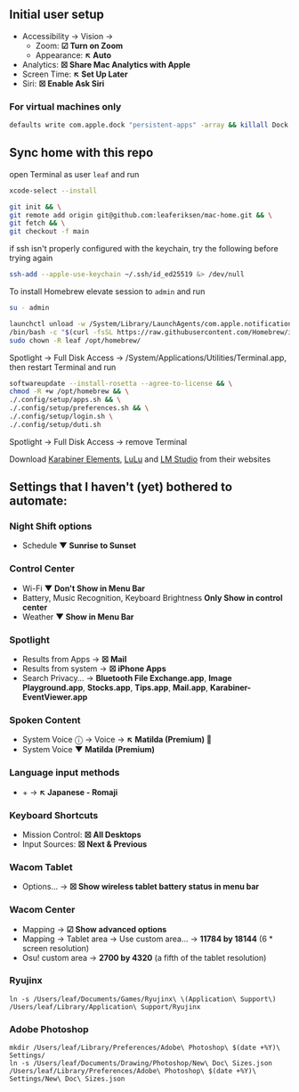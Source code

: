 ## Initial user setup

- Accessibility → Vision →
  - Zoom: **☑ Turn on Zoom**
  - Appearance: **↖ Auto**
- Analytics: **☒ Share Mac Analytics with Apple**
- Screen Time: **↖ Set Up Later**
- Siri: **☒ Enable Ask Siri**

### For virtual machines only

```bash
defaults write com.apple.dock "persistent-apps" -array && killall Dock && spctl --global-disable && softwareupdate --install-rosetta --agree-to-license
```

## Sync home with this repo

open Terminal as user `leaf` and run
```bash
xcode-select --install
```
```bash
git init && \
git remote add origin git@github.com:leaferiksen/mac-home.git && \
git fetch && \
git checkout -f main
```
if ssh isn't properly configured with the keychain, try the following before trying again
``` bash
ssh-add --apple-use-keychain ~/.ssh/id_ed25519 &> /dev/null
```

To install Homebrew elevate session to `admin` and run
```bash
su - admin
```
```bash
launchctl unload -w /System/Library/LaunchAgents/com.apple.notificationcenterui.plist && \
/bin/bash -c "$(curl -fsSL https://raw.githubusercontent.com/Homebrew/install/HEAD/install.sh)" && \
sudo chown -R leaf /opt/homebrew/
```
Spotlight → Full Disk Access → /System/Applications/Utilities/Terminal.app, then restart Terminal and run
```bash
softwareupdate --install-rosetta --agree-to-license && \
chmod -R +w /opt/homebrew && \
./.config/setup/apps.sh && \
./.config/setup/preferences.sh && \
./.config/setup/login.sh \
./.config/setup/duti.sh
```
Spotlight → Full Disk Access → remove Terminal

Download [Karabiner Elements](https://karabiner-elements.pqrs.org/), [LuLu](https://objective-see.org/products/lulu.html) and [LM Studio](https://lmstudio.ai) from their websites

## Settings that I haven't (yet) bothered to automate:

### Night Shift options

- Schedule **▼ Sunrise to Sunset**

### Control Center

- Wi-Fi **▼ Don't Show in Menu Bar**
- Battery, Music Recognition, Keyboard Brightness **Only Show in control center**
- Weather **▼ Show in Menu Bar**

### Spotlight

- Results from Apps → **☒ Mail**
- Results from system → **☒  iPhone Apps**
- Search Privacy… → **Bluetooth File Exchange.app**, **Image Playground.app**, **Stocks.app**, **Tips.app**, **Mail.app**, **Karabiner-EventViewer.app**

### Spoken Content

- System Voice ⓘ → Voice → **↖ Matilda (Premium) 💾**
- System Voice **▼ Matilda (Premium)**

### Language input methods

- \+ → **↖ Japanese - Romaji**

### Keyboard Shortcuts

- Mission Control: **☒ All Desktops**
- Input Sources: **☒ Next & Previous**

### Wacom Tablet

- Options... → **☒ Show wireless tablet battery status in menu bar**

### Wacom Center

- Mapping → **☑ Show advanced options**
- Mapping → Tablet area → Use custom area... → **11784 by 18144** (6 * screen resolution)
- Osu! custom area → **2700 by 4320** (a fifth of the tablet resolution)

### Ryujinx

`ln -s /Users/leaf/Documents/Games/Ryujinx\ \(Application\ Support\) /Users/leaf/Library/Application\ Support/Ryujinx`

### Adobe Photoshop

```
mkdir /Users/leaf/Library/Preferences/Adobe\ Photoshop\ $(date +%Y)\ Settings/
ln -s /Users/leaf/Documents/Drawing/Photoshop/New\ Doc\ Sizes.json /Users/leaf/Library/Preferences/Adobe\ Photoshop\ $(date +%Y)\ Settings/New\ Doc\ Sizes.json
```
